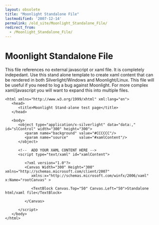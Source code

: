 ```yaml
---
layout: obsolete
title: "Moonlight Standalone File"
lastmodified: '2007-12-14'
permalink: /old_site/Moonlight_Standalone_File/
redirect_from:
  - /Moonlight_Standalone_File/
---
```


Moonlight Standalone File
=========================

This file references no external javascript or xaml file. It is completely indepedant. Use this stand alone template to create xaml content that can be rendered in both Silverlight/Windows and Moonlight/Linux.
 This file will be useful if you need to log a bug against Moonlight. For more complex xaml/javascript you will want to expand this into multiple files.

    <html xmlns="http://www.w3.org/1999/xhtml" xml:lang="en">
       <head>
          <title>Moonlight Stand-alone test page</title>
       </head>
          
       <body>      
          <object type="application/x-silverlight" data="data:," id="slControl" width="300" height="300">
             <param name="background" value="#CCCCCC"/>
             <param name="source"     value="#xamlContent"/>
          </object> 
          
          <!--  ADD YOUR XAML CONTENT HERE -->
          <script type="text/xaml" id="xamlContent">
          
             <?xml version="1.0"?>
             <Canvas Width="300" Height="300" xmlns="http://schemas.microsoft.com/client/2007"
                xmlns:x="http://schemas.microsoft.com/winfx/2006/xaml" x:Name="rootCanvas" >

                <TextBlock Canvas.Top="50" Canvas.Left="50">Standalone html/xaml file</TextBlock>

             </Canvas> 

          </script>
       </body>
    </html>



